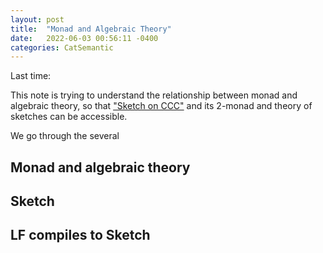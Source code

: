 ```yaml
---
layout: post
title:  "Monad and Algebraic Theory"
date:   2022-06-03 00:56:11 -0400
categories: CatSemantic
---
```


Last time:

This note is trying to understand the relationship between monad and algebraic theory, so that ["Sketch on CCC"](https://arxiv.org/abs/2012.10783) and its 2-monad and theory of sketches can be accessible. 

We go through the several 

## Monad and algebraic theory

## Sketch

## LF compiles to Sketch
